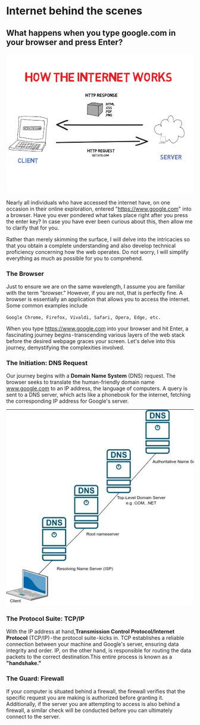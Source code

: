 # Internet behind the scenes

## What happens when you type google.com in your browser and press Enter?

![alt text](image.png)

Nearly all individuals who have accessed the internet have, on one occasion in their online exploration, entered "https://www.google.com" into a browser. Have you ever pondered what takes place right after you press the enter key? In case you have ever been curious about this, then allow me to clarify that for you.

Rather than merely skimming the surface, I will delve into the intricacies so that you obtain a complete understanding and also develop technical proficiency concerning how the web operates. Do not worry, I will simplify everything as much as possible for you to comprehend.

### The Browser

Just to ensure we are on the same wavelength, I assume you are familiar with the term "browser." However, if you are not, that is perfectly fine. A browser is essentially an application that allows you to access the internet. Some common examples include 

`Google Chrome, Firefox, Vivaldi, Safari, Opera, Edge, etc.`

When you type https://www.google.com into your browser and hit Enter, a fascinating journey begins - transcending various layers of the web stack before the desired webpage graces your screen. Let's delve into this journey, demystifying the complexities involved.


### The Initiation: DNS Request

Our journey begins with a **Domain Name System** (DNS) request. The browser seeks to translate the human-friendly domain name www.google.com to an IP address, the language of computers. A query is sent to a DNS server, which acts like a phonebook for the internet, fetching the corresponding IP address for Google's server.

![alt text](image-1.png)


 ### The Protocol Suite: TCP/IP

With the IP address at hand,**Transmission Control Protocol/Internet Protocol** (TCP/IP) - the protocol suite - kicks in. TCP establishes a reliable connection between your machine and Google's server, ensuring data integrity and order. IP, on the other hand, is responsible for routing the data packets to the correct destination.This entire process is known as a **"handshake."**

### The Guard: Firewall

If your computer is situated behind a firewall, the firewall verifies that the specific request you are making is authorized before granting it. Additionally, if the server you are attempting to access is also behind a firewall, a similar check will be conducted before you can ultimately connect to the server.